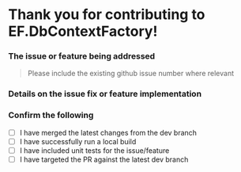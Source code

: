 # Thank you for contributing to EF.DbContextFactory!

### The issue or feature being addressed

> Please include the existing github issue number where relevant

### Details on the issue fix or feature implementation

### Confirm the following

- [ ]  I have merged the latest changes from the dev branch
- [ ]  I have successfully run a local build
- [ ]  I have included unit tests for the issue/feature
- [ ]  I have targeted the PR against the latest dev branch
